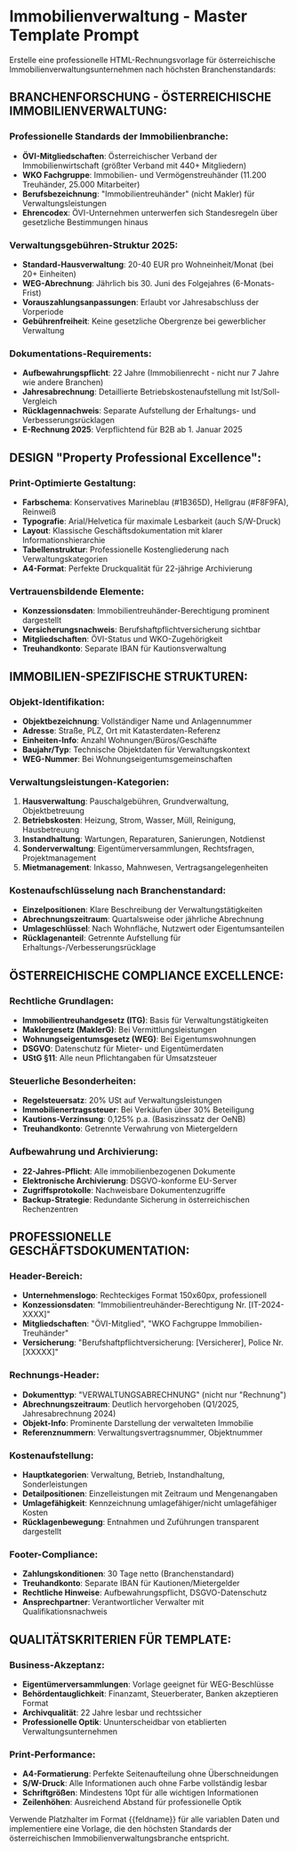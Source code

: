 # Immobilienverwaltung - Master Template Prompt

Erstelle eine professionelle HTML-Rechnungsvorlage für österreichische Immobilienverwaltungsunternehmen nach höchsten Branchenstandards:

## BRANCHENFORSCHUNG - ÖSTERREICHISCHE IMMOBILIENVERWALTUNG:

### Professionelle Standards der Immobilienbranche:
- **ÖVI-Mitgliedschaften**: Österreichischer Verband der Immobilienwirtschaft (größter Verband mit 440+ Mitgliedern)
- **WKO Fachgruppe**: Immobilien- und Vermögenstreuhänder (11.200 Treuhänder, 25.000 Mitarbeiter)
- **Berufsbezeichnung**: "Immobilientreuhänder" (nicht Makler) für Verwaltungsleistungen
- **Ehrencodex**: ÖVI-Unternehmen unterwerfen sich Standesregeln über gesetzliche Bestimmungen hinaus

### Verwaltungsgebühren-Struktur 2025:
- **Standard-Hausverwaltung**: 20-40 EUR pro Wohneinheit/Monat (bei 20+ Einheiten)
- **WEG-Abrechnung**: Jährlich bis 30. Juni des Folgejahres (6-Monats-Frist)
- **Vorauszahlungsanpassungen**: Erlaubt vor Jahresabschluss der Vorperiode
- **Gebührenfreiheit**: Keine gesetzliche Obergrenze bei gewerblicher Verwaltung

### Dokumentations-Requirements:
- **Aufbewahrungspflicht**: 22 Jahre (Immobilienrecht - nicht nur 7 Jahre wie andere Branchen)
- **Jahresabrechnung**: Detaillierte Betriebskostenaufstellung mit Ist/Soll-Vergleich
- **Rücklagennachweis**: Separate Aufstellung der Erhaltungs- und Verbesserungsrücklagen
- **E-Rechnung 2025**: Verpflichtend für B2B ab 1. Januar 2025

## DESIGN "Property Professional Excellence":

### Print-Optimierte Gestaltung:
- **Farbschema**: Konservatives Marineblau (#1B365D), Hellgrau (#F8F9FA), Reinweiß
- **Typografie**: Arial/Helvetica für maximale Lesbarkeit (auch S/W-Druck)
- **Layout**: Klassische Geschäftsdokumentation mit klarer Informationshierarchie
- **Tabellenstruktur**: Professionelle Kostengliederung nach Verwaltungskategorien
- **A4-Format**: Perfekte Druckqualität für 22-jährige Archivierung

### Vertrauensbildende Elemente:
- **Konzessionsdaten**: Immobilientreuhänder-Berechtigung prominent dargestellt
- **Versicherungsnachweis**: Berufshaftpflichtversicherung sichtbar
- **Mitgliedschaften**: ÖVI-Status und WKO-Zugehörigkeit
- **Treuhandkonto**: Separate IBAN für Kautionsverwaltung

## IMMOBILIEN-SPEZIFISCHE STRUKTUREN:

### Objekt-Identifikation:
- **Objektbezeichnung**: Vollständiger Name und Anlagennummer
- **Adresse**: Straße, PLZ, Ort mit Katasterdaten-Referenz
- **Einheiten-Info**: Anzahl Wohnungen/Büros/Geschäfte
- **Baujahr/Typ**: Technische Objektdaten für Verwaltungskontext
- **WEG-Nummer**: Bei Wohnungseigentumsgemeinschaften

### Verwaltungsleistungen-Kategorien:
1. **Hausverwaltung**: Pauschalgebühren, Grundverwaltung, Objektbetreuung
2. **Betriebskosten**: Heizung, Strom, Wasser, Müll, Reinigung, Hausbetreuung  
3. **Instandhaltung**: Wartungen, Reparaturen, Sanierungen, Notdienst
4. **Sonderverwaltung**: Eigentümerversammlungen, Rechtsfragen, Projektmanagement
5. **Mietmanagement**: Inkasso, Mahnwesen, Vertragsangelegenheiten

### Kostenaufschlüsselung nach Branchenstandard:
- **Einzelpositionen**: Klare Beschreibung der Verwaltungstätigkeiten
- **Abrechnungszeitraum**: Quartalsweise oder jährliche Abrechnung
- **Umlageschlüssel**: Nach Wohnfläche, Nutzwert oder Eigentumsanteilen
- **Rücklagenanteil**: Getrennte Aufstellung für Erhaltungs-/Verbesserungsrücklage

## ÖSTERREICHISCHE COMPLIANCE EXCELLENCE:

### Rechtliche Grundlagen:
- **Immobilientreuhandgesetz (ITG)**: Basis für Verwaltungstätigkeiten
- **Maklergesetz (MaklerG)**: Bei Vermittlungsleistungen
- **Wohnungseigentumsgesetz (WEG)**: Bei Eigentumswohnungen
- **DSGVO**: Datenschutz für Mieter- und Eigentümerdaten
- **UStG §11**: Alle neun Pflichtangaben für Umsatzsteuer

### Steuerliche Besonderheiten:
- **Regelsteuersatz**: 20% USt auf Verwaltungsleistungen
- **Immobilienertragssteuer**: Bei Verkäufen über 30% Beteiligung
- **Kautions-Verzinsung**: 0,125% p.a. (Basiszinssatz der OeNB)
- **Treuhandkonto**: Getrennte Verwahrung von Mietergeldern

### Aufbewahrung und Archivierung:
- **22-Jahres-Pflicht**: Alle immobilienbezogenen Dokumente
- **Elektronische Archivierung**: DSGVO-konforme EU-Server
- **Zugriffsprotokolle**: Nachweisbare Dokumentenzugriffe
- **Backup-Strategie**: Redundante Sicherung in österreichischen Rechenzentren

## PROFESSIONELLE GESCHÄFTSDOKUMENTATION:

### Header-Bereich:
- **Unternehmenslogo**: Rechteckiges Format 150x60px, professionell
- **Konzessionsdaten**: "Immobilientreuhänder-Berechtigung Nr. [IT-2024-XXXX]"
- **Mitgliedschaften**: "ÖVI-Mitglied", "WKO Fachgruppe Immobilien-Treuhänder"
- **Versicherung**: "Berufshaftpflichtversicherung: [Versicherer], Police Nr. [XXXXX]"

### Rechnungs-Header:
- **Dokumenttyp**: "VERWALTUNGSABRECHNUNG" (nicht nur "Rechnung")
- **Abrechnungszeitraum**: Deutlich hervorgehoben (Q1/2025, Jahresabrechnung 2024)
- **Objekt-Info**: Prominente Darstellung der verwalteten Immobilie
- **Referenznummern**: Verwaltungsvertragsnummer, Objektnummer

### Kostenaufstellung:
- **Hauptkategorien**: Verwaltung, Betrieb, Instandhaltung, Sonderleistungen
- **Detailpositionen**: Einzelleistungen mit Zeitraum und Mengenangaben
- **Umlagefähigkeit**: Kennzeichnung umlagefähiger/nicht umlagefähiger Kosten
- **Rücklagenbewegung**: Entnahmen und Zuführungen transparent dargestellt

### Footer-Compliance:
- **Zahlungskonditionen**: 30 Tage netto (Branchenstandard)
- **Treuhandkonto**: Separate IBAN für Kautionen/Mietergelder
- **Rechtliche Hinweise**: Aufbewahrungspflicht, DSGVO-Datenschutz
- **Ansprechpartner**: Verantwortlicher Verwalter mit Qualifikationsnachweis

## QUALITÄTSKRITERIEN FÜR TEMPLATE:

### Business-Akzeptanz:
- **Eigentümerversammlungen**: Vorlage geeignet für WEG-Beschlüsse
- **Behördentauglichkeit**: Finanzamt, Steuerberater, Banken akzeptieren Format
- **Archivqualität**: 22 Jahre lesbar und rechtssicher
- **Professionelle Optik**: Ununterscheidbar von etablierten Verwaltungsunternehmen

### Print-Performance:
- **A4-Formatierung**: Perfekte Seitenaufteilung ohne Überschneidungen
- **S/W-Druck**: Alle Informationen auch ohne Farbe vollständig lesbar
- **Schriftgrößen**: Mindestens 10pt für alle wichtigen Informationen
- **Zeilenhöhen**: Ausreichend Abstand für professionelle Optik

Verwende Platzhalter im Format {{feldname}} für alle variablen Daten und implementiere eine Vorlage, die den höchsten Standards der österreichischen Immobilienverwaltungsbranche entspricht.